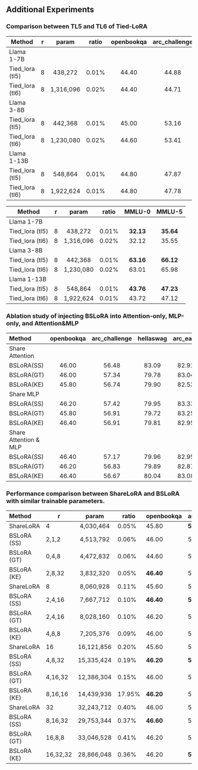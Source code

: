 ## Additional Experiments

### Comparison between TL5 and TL6 of Tied-LoRA

| Method          | r |   param   | ratio | openbookqa | arc_challenge | hellaswag | arc_easy | piqa  | winogrande | boolq | siqa  |   avg.    |
|-----------------|---|:---------:|-------|:----------:|:-------------:|:---------:|:--------:|:-----:|:----------:|:-----:|:-----:|:---------:|
| Llama 1-7B      |
| Tied_lora (tl5) | 8 |  438,272  | 0.01% |   44.40    |     44.88     |   76.19   |  75.25   | 79.22 |   70.09    | 75.05 | 45.70 | **63.85** |
| Tied_lora (tl6) | 8 | 1,316,096 | 0.02% |   44.40    |     44.71     |   76.19   |  75.25   | 79.16 |   70.01    | 75.08 | 45.70 |   63.81   |
| Llama 3-8B      |
| Tied_lora (tl5) | 8 |  442,368  | 0.01% |   45.00    |     53.16     |   79.17   |  80.09   | 80.85 |   73.24    | 81.07 | 47.24 | **67.48** |
| Tied_lora (tl6) | 8 | 1,230,080 | 0.02% |   44.60    |     53.41     |   79.10   |  80.09   | 81.12 |   73.16    | 81.07 | 46.93 |   67.44   |
| Llama 1-13B     |
| Tied_lora (tl5) | 8 |  548,864  | 0.01% |   44.80    |     47.87     |   79.08   |  77.40   | 80.25 |   72.85    | 77.92 | 46.67 | **65.85** |
| Tied_lora (tl6) | 8 | 1,922,624 | 0.01% |   44.80    |     47.78     |   79.06   |  77.36   | 80.20 |   72.96    | 77.89 | 46.72 |   65.81   |

| Method          | r |   param   | ratio |  MMLU-0   |  MMLU-5   |
|-----------------|:-:|:---------:|:-----:|:---------:|:---------:|
| Llama 1-7B      |
| Tied_lora (tl5) | 8 |  438,272  | 0.01% | **32.13** | **35.64** |   
| Tied_lora (tl6) | 8 | 1,316,096 | 0.02% |   32.12   |   35.55   |   
| Llama 3-8B      |
| Tied_lora (tl5) | 8 |  442,368  | 0.01% | **63.16** | **66.12** |  
| Tied_lora (tl6) | 8 | 1,230,080 | 0.02% |   63.01   |   65.98   |  
| Llama 1-13B     |
| Tied_lora (tl5) | 8 |  548,864  | 0.01% | **43.76** | **47.23** |  
| Tied_lora (tl6) | 8 | 1,922,624 | 0.01% |   43.72   |   47.12   | 

### Ablation study of injecting BSLoRA into Attention-only, MLP-only, and Attention&MLP

| Method                | openbookqa | arc_challenge | hellaswag | arc_easy | piqa  | winogrande | boolq | siqa  |    avg.     |
|:----------------------|:----------:|:-------------:|:---------:|:--------:|:-----:|:----------:|:-----:|:-----:|:-----------:|
| Share Attention       |            |               |           |          |       |            |       |       | <u>69.09<u> |
| BSLoRA(SS)            |   46.00    |     56.48     |   83.09   |  82.91   | 81.83 |   73.72    | 83.09 | 48.00 |    69.39    |
| BSLoRA(GT)            |   46.00    |     57.34     |   79.78   |  83.04   | 81.99 |   73.80    | 81.38 | 48.62 |    68.99    |
| BSLoRA(KE)            |   45.80    |     56.74     |   79.90   |  82.53   | 81.83 |   74.03    | 81.56 | 48.72 |    68.89    |
| Share MLP             |            |               |           |          |       |            |       |       |    69.01    |
| BSLoRA(SS)            |   46.20    |     57.42     |   79.95   |  83.33   | 81.88 |   73.95    | 81.83 | 48.52 |    69.14    |
| BSLoRA(GT)            |   45.80    |     56.91     |   79.72   |  83.25   | 81.94 |   73.64    | 81.80 | 48.77 |    68.98    |
| BSLoRA(KE)            |   46.40    |     56.91     |   79.81   |  82.95   | 81.94 |   73.48    | 81.50 | 48.41 |    68.93    |
| Share Attention & MLP |            |               |           |          |       |            |       |       |  **69.25**  |
| BSLoRA(SS)            |   46.40    |     57.17     |   79.96   |  82.95   | 81.94 |   74.74    | 83.09 | 49.03 |    69.41    |
| BSLoRA(GT)            |   46.20    |     56.83     |   79.89   |  82.87   | 81.94 |   74.27    | 82.97 | 48.36 |    69.17    |
| BSLoRA(KE)            |   46.40    |     56.67     |   80.04   |  83.08   | 82.15 |   73.64    | 82.60 | 48.98 |    69.18    |

### Performance comparison between ShareLoRA and BSLoRA with similar trainable parameters.

| Method      | r        |   param    | ratio  | openbookqa | arc_challenge | hellaswag | arc_easy  | piqa      | winogrande | boolq     | siqa      | avg       |
|:------------|----------|:----------:|--------|------------|---------------|-----------|-----------|-----------|------------|-----------|-----------|-----------|
| ShareLoRA   | 4        | 4,030,464  | 0.05%  | 45.80      | **57.76**     | 79.85     | 82.79     | 81.88     | 73.56      | 82.48     | 48.57     | 69.09     |
| BSLoRA (SS) | 2,1,2    | 4,513,792  | 0.06%  | 46.00      | 56.48         | 79.91     | 83.00     | 81.94     | 73.64      | 82.32     | 48.21     | 68.94     |
| BSLoRA (GT) | 0,4,8    | 4,472,832  | 0.06%  | 44.60      | 54.95         | 79.45     | 80.51     | 81.45     | **74.19**  | 80.98     | 46.01     | 67.77     |
| BSLoRA (KE) | 2,8,32   | 3,832,320  | 0.05%  | **46.40**  | 56.57         | **80.04** | **83.08** | **82.15** | 73.64      | **82.60** | **48.98** | **69.18** |
| ShareLoRA   | 8        | 8,060,928  | 0.11%  | 45.60      | 56.57         | 79.89     | 82.79     | 81.99     | **73.80**  | 82.69     | 48.46     | 68.97     |
| BSLoRA (SS) | 2,4,16   | 7,667,712  | 0.10%  | **46.40**  | **57.17**     | 79.96     | **82.95** | 81.94     | 74.74      | **83.09** | **49.03** | **69.41** |
| BSLoRA (GT) | 2,4,16   | 8,028,160  | 0.10%  | 46.20      | 56.83         | 79.89     | 82.87     | 81.94     | 74.27      | 82.97     | 48.36     | 69.17     |
| BSLoRA (KE) | 4,8,8    | 7,205,376  | 0.09%  | 46.00      | 56.83         | **80.03** | 82.87     | **81.99** | 73.48      | 83.00     | 48.46     | 69.08     |
| ShareLoRA   | 16       | 16,121,856 | 0.20%  | 45.60      | 56.57         | 79.84     | 82.87     | 81.94     | **74.27**  | 83.12     | 48.52     | 69.09     |
| BSLoRA (SS) | 4,8,32   | 15,335,424 | 0.19%  | **46.20**  | **57.59**     | 79.98     | **83.16** | **82.21** | 73.95      | 82.48     | 48.06     | 69.20     |
| BSLoRA (GT) | 4,16,32  | 12,386,304 | 0.15%  | 46.00      | 55.97         | 79.96     | 82.74     | 82.05     | 73.88      | 82.60     | 48.57     | 68.97     |
| BSLoRA (KE) | 8,16,16  | 14,439,936 | 17.95% | **46.20**  | 56.83         | **80.01** | 82.91     | 82.10     | 74.11      | **83.18** | **48.67** | **69.25** |
| ShareLoRA   | 32       | 32,243,712 | 0.40%  | 46.00      | 57.34         | 79.86     | 82.70     | **81.88** | 73.64      | 82.57     | 48.46     | 69.06     |
| BSLoRA (SS) | 8,16,32  | 29,753,344 | 0.37%  | **46.60**  | 57.34         | **80.13** | 83.21     | 81.77     | 73.72      | 83.03     | 48.26     | **69.26** |
| BSLoRA (GT) | 16,8,8   | 33,046,528 | 0.41%  | 46.20      | 56.57         | 80.00     | 82.49     | 81.72     | **74.11**  | **83.09** | **48.57** | 69.09     |
| BSLoRA (KE) | 16,32,32 | 28,866,048 | 0.36%  | 46.20      | **57.42**     | 80.07     | **83.38** | 81.61     | **74.11**  | 82.84     | 48.36     | 69.25     |